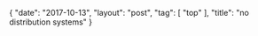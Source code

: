 {
   "date": "2017-10-13",
   "layout": "post",
   "tag": [
      "top"
   ],
   "title": "no distribution systems"
}

